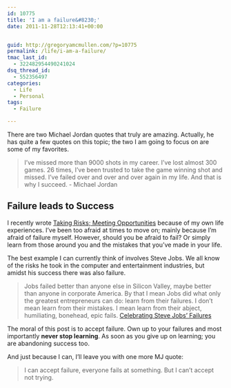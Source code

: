 ```yaml
---
id: 10775
title: 'I am a failure&#8230;'
date: 2011-11-28T12:13:41+00:00


guid: http://gregoryamcmullen.com/?p=10775
permalink: /life/i-am-a-failure/
tmac_last_id:
  - 322482954490241024
dsq_thread_id:
  - 552356497
categories:
  - Life
  - Personal
tags:
  - Failure

---
```

There are two Michael Jordan quotes that truly are amazing. Actually, he has quite a few quotes on this topic; the two I am going to focus on are some of my favorites.

> I&#8217;ve missed more than 9000 shots in my career. I&#8217;ve lost almost 300 games. 26 times, I&#8217;ve been trusted to take the game winning shot and missed. I&#8217;ve failed over and over and over again in my life. And that is why I succeed. - Michael Jordan

## Failure leads to Success

I recently wrote [Taking Risks; Meeting Opportunities](http://gregoryamcmullen.com/personal/taking-risks-meeting-opportunity "Taking Risks; Meeting Opportunity") because of my own life experiences. I&#8217;ve been too afraid at times to move on; mainly because I&#8217;m afraid of failure myself. However, should you be afraid to fail? Or simply learn from those around you and the mistakes that you&#8217;ve made in your life.

The best example I can currently think of involves Steve Jobs. We all know of the risks he took in the computer and entertainment industries, but amidst his success there was also failure.

> Jobs failed better than anyone else in Silicon Valley, maybe better than anyone in corporate America. By that I mean Jobs did what only the greatest entrepreneurs can do: learn from their failures. I don’t mean learn from their mistakes. I mean learn from their abject, humiliating, bonehead, epic fails. [Celebrating Steve Jobs&#8217; Failures](http://blog.heritage.org/2011/08/26/celebrating-steve-jobs-failures/)

The moral of this post is to accept failure. Own up to your failures and most importantly __never stop learning__. As soon as you give up on learning; you are abandoning success too.

And just because I can, I&#8217;ll leave you with one more MJ quote:

> I can accept failure, everyone fails at something. But I can&#8217;t accept not trying.